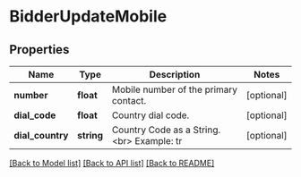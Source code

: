 # BidderUpdateMobile

## Properties
Name | Type | Description | Notes
------------ | ------------- | ------------- | -------------
**number** | **float** | Mobile number of the primary contact. | [optional] 
**dial_code** | **float** | Country dial code. | [optional] 
**dial_country** | **string** | Country Code as a String. &lt;br&gt; Example: tr | [optional] 

[[Back to Model list]](../README.md#documentation-for-models) [[Back to API list]](../README.md#documentation-for-api-endpoints) [[Back to README]](../README.md)


